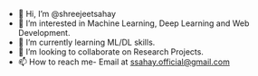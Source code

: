 - 👋 Hi, I’m @shreejeetsahay
- 👀 I’m interested in Machine Learning, Deep Learning and Web Development.
- 🌱 I’m currently learning ML/DL skills.
- 💞️ I’m looking to collaborate on Research Projects.
- 📫 How to reach me- Email at ssahay.official@gmail.com

<!---
shreejeetsahay/shreejeetsahay is a ✨ special ✨ repository because its `README.md` (this file) appears on your GitHub profile.
You can click the Preview link to take a look at your changes.
--->
